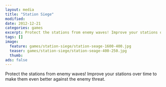 ```yaml
---
layout: media
title: "Station Siege"
modified:
date: 2012-12-21
categories: games
excerpt: Protect the stations from enemy waves! Improve your stations over time to make them even better against the enemy threat.
tags: []
image:
  feature: games/station-siege/station-seage-1600-400.jpg
  teaser: games/station-siege/station-seage-400-250.jpg
  thumb:
ads: false
---
```


Protect the stations from enemy waves! Improve your stations over time to make them even better against the enemy threat.
